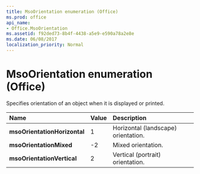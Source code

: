 ```yaml
---
title: MsoOrientation enumeration (Office)
ms.prod: office
api_name:
- Office.MsoOrientation
ms.assetid: f92ded73-8b4f-4438-a5e9-e590a78a2e8e
ms.date: 06/08/2017
localization_priority: Normal
---
```



# MsoOrientation enumeration (Office)

Specifies orientation of an object when it is displayed or printed.



|Name|Value|Description|
|:-----|:-----|:-----|
|**msoOrientationHorizontal**|1|Horizontal (landscape) orientation.|
|**msoOrientationMixed**|-2|Mixed orientation.|
|**msoOrientationVertical**|2|Vertical (portrait) orientation.|

